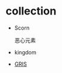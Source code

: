 # collection

- Scorn

  恶心元素

- kingdom

- [GRIS](https://store.steampowered.com/app/683320/GRIS/)
